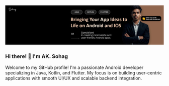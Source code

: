 ### <img src="https://github.com/ak-sohag/ak-sohag/blob/main/banner.jpg"/>
### Hi there! 👋 I'm AK. Sohag
Welcome to my GitHub profile! I'm a passionate Android developer specializing in Java, Kotlin, and Flutter. My focus is on building user-centric applications with smooth UI/UX and scalable backend integration. 
